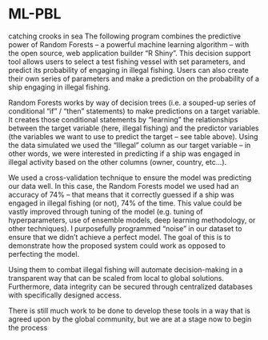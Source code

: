 # ML-PBL
catching crooks in sea
The following program combines the predictive power of Random Forests – a powerful machine learning algorithm – with the open source, web application builder “R Shiny”. This decision support tool allows users to select a test fishing vessel with set parameters, and predict its probability of engaging in illegal fishing. Users can also create their own series of parameters and make a prediction on the probability of a ship engaging in illegal fishing.

Random Forests works by way of decision trees (i.e. a souped-up series of conditional “if” / “then” statements) to make predictions on a target variable. It creates those conditional statements by “learning” the relationships between the target variable (here, illegal fishing) and the predictor variables (the variables we want to use to predict the target – see table above).  Using the data simulated we used the “Illegal” column as our target variable – in other words, we were interested in predicting if a ship was engaged in illegal activity based on the other columns (owner, country, etc…).

We used a cross-validation technique to ensure the model was predicting our data well.  In this case, the Random Forests model we used had an accuracy of 74% – that means that it correctly guessed if a ship was engaged in illegal fishing (or not), 74% of the time. This value could be vastly improved through tuning of the model (e.g. tuning of hyperparameters, use of ensemble models, deep learning methodology, or other techniques).  I purposefully programmed “noise” in our dataset to ensure that we didn’t achieve a perfect model. The goal of this is to demonstrate how the proposed system could work as opposed to perfecting the model.

Using them to combat illegal fishing will automate decision-making in a transparent way that can be scaled from local to global solutions. Furthermore, data integrity can be secured through centralized databases with specifically designed access.

There is still much work to be done to develop these tools in a way that is agreed upon by the global community, but we are at a stage now to begin the process
